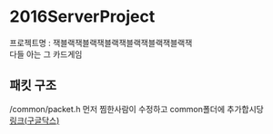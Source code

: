 # 2016ServerProject
프로젝트명 : 잭블랙잭블랙잭블랙잭블랙잭블랙잭블랙잭  
다들 아는 그 카드게임  

## 패킷 구조
/common/packet.h
먼저 찜한사람이 수정하고 common폴더에 추가합시당  
[링크(구글닥스)](https://docs.google.com/spreadsheets/d/13zOo826LMDAvX_KQ-mffD9NehRGVJEXf8I36mpPwZKs/edit)  

